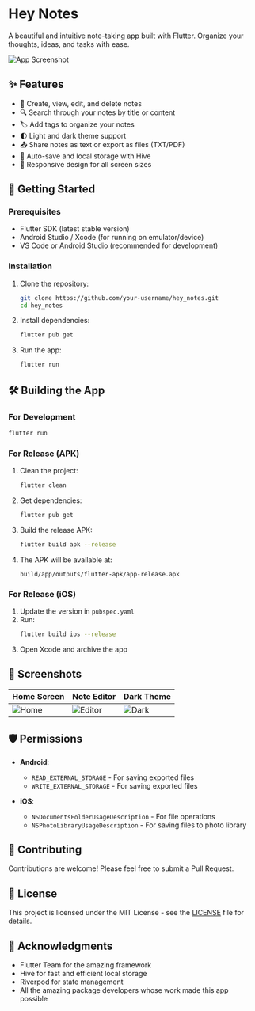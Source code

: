 # Hey Notes

A beautiful and intuitive note-taking app built with Flutter. Organize your thoughts, ideas, and tasks with ease.

![App Screenshot](screenshots/app_screenshot.png)

## ✨ Features

- 📝 Create, view, edit, and delete notes
- 🔍 Search through your notes by title or content
- 🏷️ Add tags to organize your notes
- 🌓 Light and dark theme support
- 📤 Share notes as text or export as files (TXT/PDF)
- 🔄 Auto-save and local storage with Hive
- 📱 Responsive design for all screen sizes

## 🚀 Getting Started

### Prerequisites

- Flutter SDK (latest stable version)
- Android Studio / Xcode (for running on emulator/device)
- VS Code or Android Studio (recommended for development)

### Installation

1. Clone the repository:
   ```bash
   git clone https://github.com/your-username/hey_notes.git
   cd hey_notes
   ```

2. Install dependencies:
   ```bash
   flutter pub get
   ```

3. Run the app:
   ```bash
   flutter run
   ```

## 🛠 Building the App

### For Development

```bash
flutter run
```

### For Release (APK)

1. Clean the project:
   ```bash
   flutter clean
   ```

2. Get dependencies:
   ```bash
   flutter pub get
   ```

3. Build the release APK:
   ```bash
   flutter build apk --release
   ```

4. The APK will be available at:
   ```
   build/app/outputs/flutter-apk/app-release.apk
   ```

### For Release (iOS)

1. Update the version in `pubspec.yaml`
2. Run:
   ```bash
   flutter build ios --release
   ```
3. Open Xcode and archive the app

## 📱 Screenshots

| Home Screen | Note Editor | Dark Theme |
|-------------|-------------|------------|
| ![Home](screenshots/home.png) | ![Editor](screenshots/editor.png) | ![Dark](screenshots/dark_theme.png) |

## 🛡️ Permissions

- **Android**:
  - `READ_EXTERNAL_STORAGE` - For saving exported files
  - `WRITE_EXTERNAL_STORAGE` - For saving exported files

- **iOS**:
  - `NSDocumentsFolderUsageDescription` - For file operations
  - `NSPhotoLibraryUsageDescription` - For saving files to photo library

## 🤝 Contributing

Contributions are welcome! Please feel free to submit a Pull Request.

## 📄 License

This project is licensed under the MIT License - see the [LICENSE](LICENSE) file for details.

## 🙏 Acknowledgments

- Flutter Team for the amazing framework
- Hive for fast and efficient local storage
- Riverpod for state management
- All the amazing package developers whose work made this app possible

